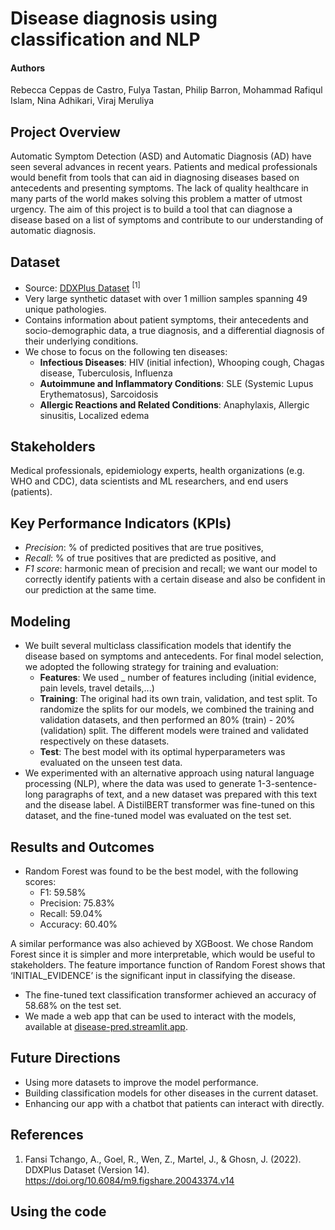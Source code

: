 # Disease diagnosis using classification and NLP
#### Authors
Rebecca Ceppas de Castro, Fulya Tastan, Philip Barron, Mohammad Rafiqul Islam, Nina Adhikari, Viraj Meruliya

## Project Overview
Automatic Symptom Detection (ASD) and Automatic Diagnosis (AD) have seen several advances in recent years. Patients and medical professionals would benefit from tools that can aid in diagnosing diseases based on antecedents and presenting symptoms. The lack of quality healthcare in many parts of the world makes solving this problem a matter of utmost urgency. The aim of this project is to build a tool that can diagnose a disease based on a list of symptoms and contribute to our understanding of automatic diagnosis.

## Dataset
- Source: [DDXPlus Dataset](https://figshare.com/articles/dataset/DDXPlus_Dataset/20043374) <sup>[1]</sup> 
- Very large synthetic dataset with over 1 million samples spanning 49 unique pathologies.
- Contains information about patient symptoms, their antecedents and socio-demographic data, a true diagnosis, and a differential diagnosis of their underlying conditions. 
- We chose to focus on the following ten diseases:
  - **Infectious Diseases**: HIV (initial infection), Whooping cough, Chagas disease, Tuberculosis, Influenza
  - **Autoimmune and Inflammatory Conditions**: SLE (Systemic Lupus Erythematosus), Sarcoidosis
  - **Allergic Reactions and Related Conditions**: Anaphylaxis, Allergic sinusitis, Localized edema

## Stakeholders
Medical professionals, epidemiology experts, health organizations (e.g. WHO and CDC), data scientists and ML researchers, and end users (patients).

## Key Performance Indicators (KPIs)
- *Precision*: % of predicted positives that are true positives,
- *Recall*: % of true positives that are predicted as positive, and
- *F1 score*: harmonic mean of precision and recall; we want our model to correctly identify patients with a certain disease and also be confident in our prediction at the same time.

## Modeling
- We built several multiclass classification models that identify the disease based on symptoms and antecedents. For final model selection, we adopted the following strategy for training and evaluation:
  - **Features**: We used _ number of features including (initial evidence, pain levels, travel details,...)
  - **Training**: The original had its own train, validation, and test split. To randomize the splits for our models, we combined the training and validation datasets, and then performed an 80% (train) - 20% (validation) split. The different models were trained and validated respectively on these datasets.
  - **Test**: The best model with its optimal hyperparameters was evaluated on the unseen test data.
- We experimented with an alternative approach using natural language processing (NLP), where the data was used to generate 1-3-sentence-long paragraphs of text, and a new dataset was prepared with this text and the disease label. A DistilBERT transformer was fine-tuned on this dataset, and the fine-tuned model was evaluated on the test set.

## Results and Outcomes
- Random Forest was found to be the best model, with the following scores:
  - F1: 59.58%
  - Precision: 75.83%
  - Recall: 59.04%
  - Accuracy: 60.40%

A similar performance was also achieved by XGBoost. We chose Random Forest since it is simpler and more interpretable, which would be useful to stakeholders. The feature importance function of Random Forest shows that ‘INITIAL_EVIDENCE’ is the significant input in classifying the disease.
- The fine-tuned text classification transformer achieved an accuracy of 58.68% on the test set.
- We made a web app that can be used to interact with the models, available at [disease-pred.streamlit.app](https://disease-pred.streamlit.app/). 

## Future Directions
- Using more datasets to improve the model performance.
- Building classification models for other diseases in the current dataset.
- Enhancing our app with a chatbot that patients can interact with directly.

## References
1. Fansi Tchango, A., Goel, R., Wen, Z., Martel, J., & Ghosn, J. (2022). DDXPlus Dataset (Version 14).  https://doi.org/10.6084/m9.figshare.20043374.v14

## Using the code
